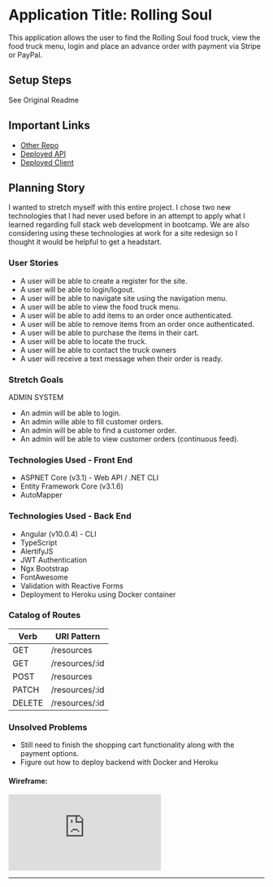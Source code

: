 # Application Title: Rolling Soul

This application allows the user to find the Rolling Soul food truck, view the food truck menu, login and place an advance order with payment via Stripe or PayPal.


## Setup Steps

See Original Readme

## Important Links

- [Other Repo](https://github.com/chozen2see/FoodTruckRodeoAPI)
- [Deployed API](https://foodtruckrodeo.herokuapp.com/)
- [Deployed Client](http://foodtruckrodeo.ga.dvynedzyne.com/)

## Planning Story

I wanted to stretch myself with this entire project. I chose two new technologies that I had never used before in an attempt to apply what I learned regarding full stack web development in bootcamp. We are also considering using these technologies at work for a site redesign so I thought it would be helpful to get a headstart.

### User Stories

- A user will be able to create a register for the site. 
- A user will be able to login/logout.
- A user will be able to navigate site using the navigation menu.
- A user will be able to view the food truck menu.
- A user will be able to add items to an order once authenticated. 
- A user will be able to remove items from an order once authenticated. 
- A user will be able to purchase the items in their cart.
- A user will be able to locate the truck. 
- A user will be able to contact the truck owners
- A user will receive a text message when their order is ready.

### Stretch Goals
ADMIN SYSTEM
- An admin will be able to login.
- An admin wille able to fill customer orders. 
- An admin will be able to find a customer order. 
- An admin will be able to view customer orders (continuous feed). 


### Technologies Used - Front End

- ASPNET Core (v3.1) - Web API / .NET CLI
- Entity Framework Core (v3.1.6) 
- AutoMapper

### Technologies Used - Back End

- Angular (v10.0.4) - CLI
- TypeScript
- AlertifyJS
- JWT Authentication
- Ngx Bootstrap
- FontAwesome
- Validation with Reactive Forms
- Deployment to Heroku using Docker container


### Catalog of Routes

Verb         |	URI Pattern
------------ | -------------
GET | /resources
GET | /resources/:id
POST | /resources
PATCH | /resources/:id
DELETE | /resources/:id

### Unsolved Problems

- Still need to finish the shopping cart functionality along with the payment options.
- Figure out how to deploy backend with Docker and Heroku

#### Wireframe:
![wireframe](https://github.com/chozen2see/FoodTruckRodeoSPA/blob/master/WireFrames.pdf)

---

